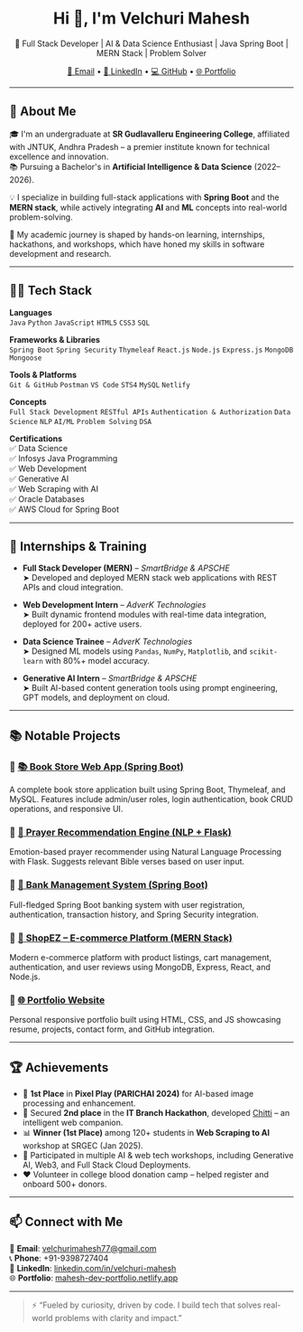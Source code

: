 <h1 align="center">Hi 👋, I'm Velchuri Mahesh</h1>

<p align="center">
  🚀 Full Stack Developer | AI & Data Science Enthusiast | Java Spring Boot | MERN Stack | Problem Solver  
</p>

<p align="center">
  <a href="mailto:velchurimahesh77@gmail.com">📧 Email</a> • 
  <a href="https://www.linkedin.com/in/velchuri-mahesh/">🔗 LinkedIn</a> • 
  <a href="https://github.com/VelchuriMahesh">💻 GitHub</a> • 
  <a href="https://velchurimahesh.github.io/Mahesh-portfolio/">🌐 Portfolio</a>
</p>

---

## 💼 About Me

🎓 I'm an undergraduate at **SR Gudlavalleru Engineering College**, affiliated with JNTUK, Andhra Pradesh – a premier institute known for technical excellence and innovation.  
📚 Pursuing a Bachelor's in **Artificial Intelligence & Data Science** (2022–2026).  

💡 I specialize in building full-stack applications with **Spring Boot** and the **MERN stack**, while actively integrating **AI** and **ML** concepts into real-world problem-solving.

🧠 My academic journey is shaped by hands-on learning, internships, hackathons, and workshops, which have honed my skills in software development and research.

---

## 🧑‍💻 Tech Stack

**Languages**  
`Java` `Python` `JavaScript` `HTML5` `CSS3` `SQL`

**Frameworks & Libraries**  
`Spring Boot` `Spring Security` `Thymeleaf` `React.js` `Node.js` `Express.js` `MongoDB` `Mongoose`

**Tools & Platforms**  
`Git & GitHub` `Postman` `VS Code` `STS4` `MySQL` `Netlify`

**Concepts**  
`Full Stack Development` `RESTful APIs` `Authentication & Authorization` `Data Science` `NLP` `AI/ML` `Problem Solving` `DSA`

**Certifications**  
✅ Data Science  
✅ Infosys Java Programming  
✅ Web Development  
✅ Generative AI  
✅ Web Scraping with AI  
✅ Oracle Databases  
✅ AWS Cloud for Spring Boot  

---

## 🧠 Internships & Training

- **Full Stack Developer (MERN)** – *SmartBridge & APSCHE*  
  ➤ Developed and deployed MERN stack web applications with REST APIs and cloud integration.

- **Web Development Intern** – *AdverK Technologies*  
  ➤ Built dynamic frontend modules with real-time data integration, deployed for 200+ active users.

- **Data Science Trainee** – *AdverK Technologies*  
  ➤ Designed ML models using `Pandas`, `NumPy`, `Matplotlib`, and `scikit-learn` with 80%+ model accuracy.

- **Generative AI Intern** – *SmartBridge & APSCHE*  
  ➤ Built AI-based content generation tools using prompt engineering, GPT models, and deployment on cloud.

---

## 📚 Notable Projects

### 🔹 [📚 Book Store Web App (Spring Boot)](https://github.com/VelchuriMahesh/Book-Store-Web-Application)
A complete book store application built using Spring Boot, Thymeleaf, and MySQL. Features include admin/user roles, login authentication, book CRUD operations, and responsive UI.

### 🔹 [🙏 Prayer Recommendation Engine (NLP + Flask)](https://github.com/VelchuriMahesh/prayer-recommendation-engine)
Emotion-based prayer recommender using Natural Language Processing with Flask. Suggests relevant Bible verses based on user input.

### 🔹 [🏦 Bank Management System (Spring Boot)](https://github.com/VelchuriMahesh/springboot-bank-management-app)
Full-fledged Spring Boot banking system with user registration, authentication, transaction history, and Spring Security integration.

### 🔹 [🛒 ShopEZ – E-commerce Platform (MERN Stack)](https://github.com/VelchuriMahesh/client)
Modern e-commerce platform with product listings, cart management, authentication, and user reviews using MongoDB, Express, React, and Node.js.

### 🔹 [🌐 Portfolio Website](https://github.com/VelchuriMahesh/Mahesh-portfolio)
Personal responsive portfolio built using HTML, CSS, and JS showcasing resume, projects, contact form, and GitHub integration.

---

## 🏆 Achievements

- 🥇 **1st Place** in **Pixel Play (PARICHAI 2024)** for AI-based image processing and enhancement.
- 🥈 Secured **2nd place** in the **IT Branch Hackathon**, developed [Chitti](https://chitti-zeta.vercel.app/) – an intelligent web companion.
- 📊 **Winner (1st Place)** among 120+ students in **Web Scraping to AI** workshop at SRGEC (Jan 2025).
- 🧠 Participated in multiple AI & web tech workshops, including Generative AI, Web3, and Full Stack Cloud Deployments.
- ❤️ Volunteer in college blood donation camp – helped register and onboard 500+ donors.

---

## 📫 Connect with Me

📧 **Email**: velchurimahesh77@gmail.com  
📞 **Phone**: +91-9398727404  
🔗 **LinkedIn**: [linkedin.com/in/velchuri-mahesh](https://www.linkedin.com/in/velchuri-mahesh/)  
🌐 **Portfolio**: [mahesh-dev-portfolio.netlify.app](https://mahesh-dev-portfolio.netlify.app/)

---


> ⚡ “Fueled by curiosity, driven by code. I build tech that solves real-world problems with clarity and impact.”
